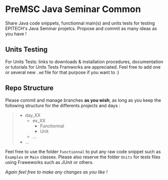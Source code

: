 # PreMSC Java Seminar Common

Share Java code snippets, functionnal main(s) and units tests for testing EPITECH's Java Seminar projetcs.
Propose and commit as many ideas as you have !

## Units Testing

For Units Tests: links to downloads & installation procedures, documentation or tutorials for Units Tests Framworks are appreciated.
Feel free to add one or several new `.md` file for that purpose if you want to :)

## Repo Structure

Please commit and manage branches **as you wish**, as long as you keep the following structure for the differents projects and days :

> - day_XX
>   - ex_XX
>     - Functionnal
>     - Unit
>   - ...
> - ...
 
Feel free to use the folder `Functionnal` to put any raw code snippet such as `Examples` or `Main` classes.
Please also reserve the folder `Units` for tests files using Fraweworks such as JUnit or others.

*Again feel free to make any changes as you like !*
